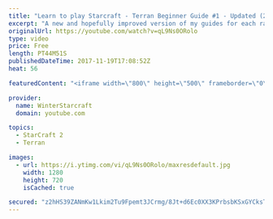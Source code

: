 ```yaml
---
title: "Learn to play Starcraft - Terran Beginner Guide #1 - Updated (2017 LOTV)"
excerpt: "A new and hopefully improved version of my guides for each race where I go over as many basics as possible while doing it live :)  I strongly believe that a super structured guide style is not very helpful compared to watching/playing the game actively.  Feedback is greatly appreciated. -- Watch live"
originalUrl: https://youtube.com/watch?v=qL9Ns0ORolo
type: video
price: Free
length: PT44M51S
publishedDateTime: 2017-11-19T17:08:52Z
heat: 56

featuredContent: "<iframe width=\"800\" height=\"500\" frameborder=\"0\" src=\"https://www.youtube.com/embed/qL9Ns0ORolo\" allow=\"accelerometer; autoplay; encrypted-media; gyroscope; picture-in-picture\" allowfullscreen></iframe>"

provider:
  name: WinterStarcraft
  domain: youtube.com

topics:
  - StarCraft 2
  - Terran

images:
  - url: https://i.ytimg.com/vi/qL9Ns0ORolo/maxresdefault.jpg
    width: 1280
    height: 720
    isCached: true

secured: "z2hHS39ZANmKw1Lkim2Tu9Fpemt3JCrmg/8Jt+d6Ec0XX3KPrbsbKSxGYCksTeLpiNSbnoDQIKwvNoPuvxGRDl7f7nBdzGR0nqMC5kGgQWzgKCHYhyzyNRxHtMujRr9z6iwFM5Qy3Id6xkHwFLejgO/5LmF5LMSAGCNnG/LhI5+7oe2euE8vK2kzVJMJgdSUGRoC91AvheOAglDbknbNy9wXXlBPHheLkGucykGQ5g2jQfuAIn/iNr5/dEFdGrN60Ky5mm4kGoCrt5UkRTOOx2T6fSPpQlxG7RYqccoF+o5kOPH6T9BPIbZuWl5/eTasFgpkwwiMaexWq68oeaIwdfuv7I0gt7x711cfFvmAene2ElvgN9+sOHji+RaGcJ8Xnnn/ih0NcGTnC+nXzRbk733qnl1UWNWAIO2u1SmdL4VVfP1qoIdkF+1ThvXoco38;UmOhWEGfmuLJBKhEaOKtvg=="
---
```


